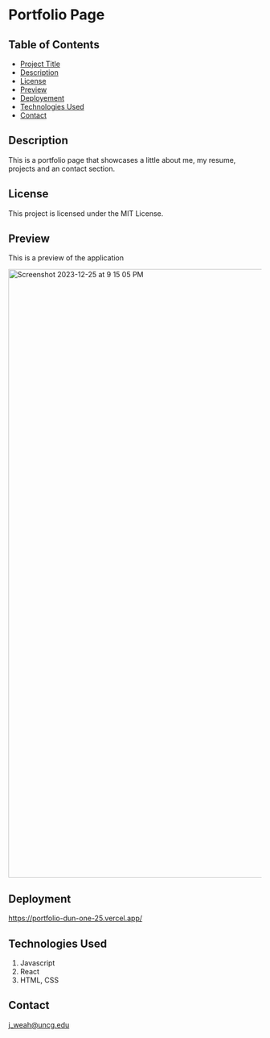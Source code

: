 # Portfolio Page

## Table of Contents

- [Project Title](#project-title)
- [Description](#description)
- [License](#license)
- [Preview](#preview)
- [Deployement](#deployment)
- [Technologies Used](#technologies-used)
- [Contact](#contact)

## Description
This is a portfolio page that showcases a little about me, my resume, projects and an contact section. 

## License

This project is licensed under the MIT License.

## Preview

This is a preview of the application

<img width="1208" alt="Screenshot 2023-12-25 at 9 15 05 PM" src="https://github.com/jweah2385/portfolio/assets/134350647/c04f41dc-ad50-4434-a350-559e6e4bd072">


## Deployment
https://portfolio-dun-one-25.vercel.app/

## Technologies Used

1. Javascript
2. React
2. HTML, CSS

## Contact

j_weah@uncg.edu
